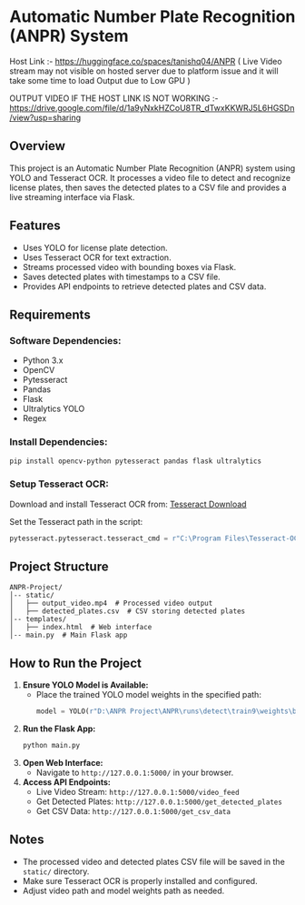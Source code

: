 # Automatic Number Plate Recognition (ANPR) System

Host Link :- https://huggingface.co/spaces/tanishq04/ANPR ( Live Video stream may not visible on hosted server due to platform issue and it will take some time to load Output due to Low GPU )

OUTPUT VIDEO IF THE HOST LINK IS NOT WORKING :- https://drive.google.com/file/d/1a9yNxkHZCoU8TR_dTwxKKWRJ5L6HGSDn/view?usp=sharing

## Overview
This project is an Automatic Number Plate Recognition (ANPR) system using YOLO and Tesseract OCR. It processes a video file to detect and recognize license plates, then saves the detected plates to a CSV file and provides a live streaming interface via Flask.

## Features
- Uses YOLO for license plate detection.
- Uses Tesseract OCR for text extraction.
- Streams processed video with bounding boxes via Flask.
- Saves detected plates with timestamps to a CSV file.
- Provides API endpoints to retrieve detected plates and CSV data.

## Requirements
### Software Dependencies:
- Python 3.x
- OpenCV
- Pytesseract
- Pandas
- Flask
- Ultralytics YOLO
- Regex

### Install Dependencies:
```bash
pip install opencv-python pytesseract pandas flask ultralytics
```

### Setup Tesseract OCR:
Download and install Tesseract OCR from:
[Tesseract Download](https://github.com/UB-Mannheim/tesseract/wiki)

Set the Tesseract path in the script:
```python
pytesseract.pytesseract.tesseract_cmd = r"C:\Program Files\Tesseract-OCR\tesseract.exe"
```

## Project Structure
```
ANPR-Project/
│-- static/
│   ├── output_video.mp4  # Processed video output
│   ├── detected_plates.csv  # CSV storing detected plates
│-- templates/
│   ├── index.html  # Web interface
│-- main.py  # Main Flask app
```

## How to Run the Project
1. **Ensure YOLO Model is Available:**
   - Place the trained YOLO model weights in the specified path:
     ```python
     model = YOLO(r"D:\ANPR Project\ANPR\runs\detect\train9\weights\best.pt")
     ```
2. **Run the Flask App:**
   ```bash
   python main.py
   ```
3. **Open Web Interface:**
   - Navigate to `http://127.0.0.1:5000/` in your browser.
4. **Access API Endpoints:**
   - Live Video Stream: `http://127.0.0.1:5000/video_feed`
   - Get Detected Plates: `http://127.0.0.1:5000/get_detected_plates`
   - Get CSV Data: `http://127.0.0.1:5000/get_csv_data`

## Notes
- The processed video and detected plates CSV file will be saved in the `static/` directory.
- Make sure Tesseract OCR is properly installed and configured.
- Adjust video path and model weights path as needed.

